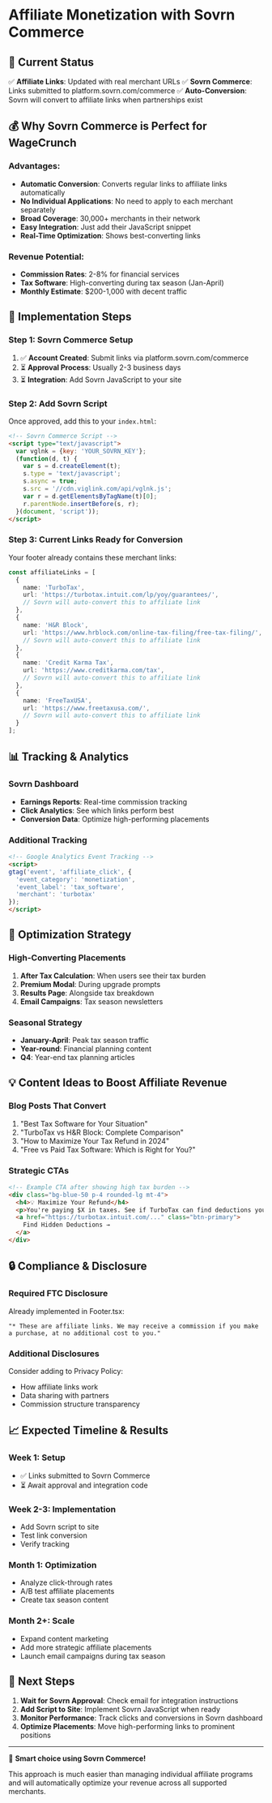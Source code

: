 # Affiliate Monetization with Sovrn Commerce

## 🎯 Current Status
✅ **Affiliate Links**: Updated with real merchant URLs
✅ **Sovrn Commerce**: Links submitted to platform.sovrn.com/commerce
✅ **Auto-Conversion**: Sovrn will convert to affiliate links when partnerships exist

## 💰 Why Sovrn Commerce is Perfect for WageCrunch

### **Advantages**:
- **Automatic Conversion**: Converts regular links to affiliate links automatically
- **No Individual Applications**: No need to apply to each merchant separately
- **Broad Coverage**: 30,000+ merchants in their network
- **Easy Integration**: Just add their JavaScript snippet
- **Real-Time Optimization**: Shows best-converting links

### **Revenue Potential**:
- **Commission Rates**: 2-8% for financial services
- **Tax Software**: High-converting during tax season (Jan-April)
- **Monthly Estimate**: $200-1,000 with decent traffic

## 🚀 Implementation Steps

### Step 1: Sovrn Commerce Setup
1. ✅ **Account Created**: Submit links via platform.sovrn.com/commerce
2. ⏳ **Approval Process**: Usually 2-3 business days
3. ⏳ **Integration**: Add Sovrn JavaScript to your site

### Step 2: Add Sovrn Script
Once approved, add this to your `index.html`:

```html
<!-- Sovrn Commerce Script -->
<script type="text/javascript">
  var vglnk = {key: 'YOUR_SOVRN_KEY'};
  (function(d, t) {
    var s = d.createElement(t);
    s.type = 'text/javascript';
    s.async = true;
    s.src = '//cdn.viglink.com/api/vglnk.js';
    var r = d.getElementsByTagName(t)[0];
    r.parentNode.insertBefore(s, r);
  }(document, 'script'));
</script>
```

### Step 3: Current Links Ready for Conversion
Your footer already contains these merchant links:

```typescript
const affiliateLinks = [
  {
    name: 'TurboTax',
    url: 'https://turbotax.intuit.com/lp/yoy/guarantees/',
    // Sovrn will auto-convert this to affiliate link
  },
  {
    name: 'H&R Block',
    url: 'https://www.hrblock.com/online-tax-filing/free-tax-filing/',
    // Sovrn will auto-convert this to affiliate link
  },
  {
    name: 'Credit Karma Tax',
    url: 'https://www.creditkarma.com/tax',
    // Sovrn will auto-convert this to affiliate link
  },
  {
    name: 'FreeTaxUSA',
    url: 'https://www.freetaxusa.com/',
    // Sovrn will auto-convert this to affiliate link
  }
];
```

## 📊 Tracking & Analytics

### Sovrn Dashboard
- **Earnings Reports**: Real-time commission tracking
- **Click Analytics**: See which links perform best
- **Conversion Data**: Optimize high-performing placements

### Additional Tracking
```html
<!-- Google Analytics Event Tracking -->
<script>
gtag('event', 'affiliate_click', {
  'event_category': 'monetization',
  'event_label': 'tax_software',
  'merchant': 'turbotax'
});
</script>
```

## 🎯 Optimization Strategy

### High-Converting Placements
1. **After Tax Calculation**: When users see their tax burden
2. **Premium Modal**: During upgrade prompts
3. **Results Page**: Alongside tax breakdown
4. **Email Campaigns**: Tax season newsletters

### Seasonal Strategy
- **January-April**: Peak tax season traffic
- **Year-round**: Financial planning content
- **Q4**: Year-end tax planning articles

## 💡 Content Ideas to Boost Affiliate Revenue

### Blog Posts That Convert
1. "Best Tax Software for Your Situation"
2. "TurboTax vs H&R Block: Complete Comparison"
3. "How to Maximize Your Tax Refund in 2024"
4. "Free vs Paid Tax Software: Which is Right for You?"

### Strategic CTAs
```html
<!-- Example CTA after showing high tax burden -->
<div class="bg-blue-50 p-4 rounded-lg mt-4">
  <h4>💡 Maximize Your Refund</h4>
  <p>You're paying $X in taxes. See if TurboTax can find deductions you missed.</p>
  <a href="https://turbotax.intuit.com/..." class="btn-primary">
    Find Hidden Deductions →
  </a>
</div>
```

## 🔒 Compliance & Disclosure

### Required FTC Disclosure
Already implemented in Footer.tsx:
```
"* These are affiliate links. We may receive a commission if you make a purchase, at no additional cost to you."
```

### Additional Disclosures
Consider adding to Privacy Policy:
- How affiliate links work
- Data sharing with partners
- Commission structure transparency

## 📈 Expected Timeline & Results

### Week 1: Setup
- ✅ Links submitted to Sovrn Commerce
- ⏳ Await approval and integration code

### Week 2-3: Implementation
- Add Sovrn script to site
- Test link conversion
- Verify tracking

### Month 1: Optimization
- Analyze click-through rates
- A/B test affiliate placements
- Create tax season content

### Month 2+: Scale
- Expand content marketing
- Add more strategic affiliate placements
- Launch email campaigns during tax season

## 🎉 Next Steps

1. **Wait for Sovrn Approval**: Check email for integration instructions
2. **Add Script to Site**: Implement Sovrn JavaScript when ready
3. **Monitor Performance**: Track clicks and conversions in Sovrn dashboard
4. **Optimize Placements**: Move high-performing links to prominent positions

---

🚀 **Smart choice using Sovrn Commerce!**

This approach is much easier than managing individual affiliate programs and will automatically optimize your revenue across all supported merchants.
